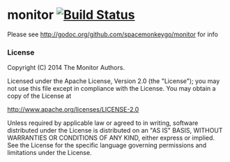 # monitor [![Build Status](https://api.travis-ci.org/spacemonkeygo/monitor.svg?branch=master)](https://travis-ci.org/spacemonkeygo/monitor)

Please see http://godoc.org/github.com/spacemonkeygo/monitor for info

### License

Copyright (C) 2014 The Monitor Authors.

Licensed under the Apache License, Version 2.0 (the "License");
you may not use this file except in compliance with the License.
You may obtain a copy of the License at

  http://www.apache.org/licenses/LICENSE-2.0

Unless required by applicable law or agreed to in writing, software
distributed under the License is distributed on an "AS IS" BASIS,
WITHOUT WARRANTIES OR CONDITIONS OF ANY KIND, either express or implied.
See the License for the specific language governing permissions and
limitations under the License.
